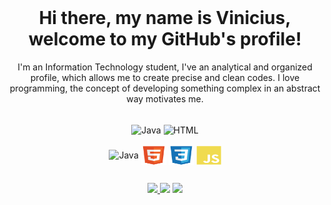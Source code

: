 

<div style="display: inline_block" align="center"><br>
  <h1> Hi there, my name is Vinicius, welcome to my GitHub's profile! </h1>
  <p> I'm an Information Technology student, I've an analytical and organized profile, which allows me to create precise and clean codes. I love programming, the concept of developing something complex in an abstract way motivates me.</p>
</div>


<div style="display: inline_block" align="center"><br>
  <img margin="100px" align="center" alt="Java" height="180cm"  src="https://github-readme-stats.vercel.app/api?username=Vinidsg&show_icons=true&theme=dark"> 
  <img align="center" alt="HTML" height="180cm"  src="https://github-readme-stats.vercel.app/api/top-langs/?username=Vinidsg&layout=compact&theme=dark">
</div>
 
<div style="display: inline_block" align="center" ><br>
  <img align="center" alt="Java" height="40" width="50" src="https://cdn.jsdelivr.net/gh/devicons/devicon/icons/java/java-original-wordmark.svg"> 
  <img align="center" alt="HTML" height="30" width="40" src="https://raw.githubusercontent.com/devicons/devicon/master/icons/html5/html5-original.svg">
  <img align="center" alt="CSS" height="30" width="40" src="https://raw.githubusercontent.com/devicons/devicon/master/icons/css3/css3-original.svg">
  <img align="center" alt="JS" height="30" width="40" src="https://raw.githubusercontent.com/devicons/devicon/master/icons/javascript/javascript-plain.svg">        
</div>

##

<div style="display: inline_block" align="center">
  <a href= "https://www.linkedin.com/in/vinicius-garcia-268274163/">  <img src="https://img.shields.io/badge/LinkedIn-0077B5?style=for-the-badge&logo=linkedin&logoColor=white"> </img></a>
  <a href= "https://www.instagram.com/vini.dsg_/"><img src="https://img.shields.io/badge/Instagram-E4405F?style=for-the-badge&logo=instagram&logoColor=white"></img></a>
  <a href= "https://wa.me/5511975665047">  <img src="https://img.shields.io/badge/WhatsApp-25D366?style=for-the-badge&logo=whatsapp&logoColor=white"> </img></a>
</div>
